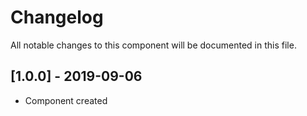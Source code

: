 # Changelog
All notable changes to this component will be documented in this file.

## [1.0.0] - 2019-09-06
- Component created
